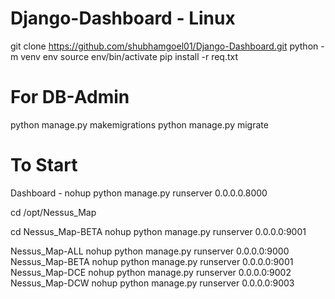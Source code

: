 # Django-Dashboard - Linux

git clone https://github.com/shubhamgoel01/Django-Dashboard.git
python -m venv env
source env/bin/activate
pip install -r req.txt

# For DB-Admin
python manage.py makemigrations
python manage.py migrate

# To Start
Dashboard - nohup python manage.py  runserver 0.0.0.0.8000


cd /opt/Nessus_Map

cd Nessus_Map-BETA
nohup python manage.py  runserver 0.0.0.0:9001

Nessus_Map-ALL		nohup python manage.py  runserver 0.0.0.0:9000
Nessus_Map-BETA		nohup python manage.py  runserver 0.0.0.0:9001
Nessus_Map-DCE		nohup python manage.py  runserver 0.0.0.0:9002
Nessus_Map-DCW		nohup python manage.py  runserver 0.0.0.0:9003
